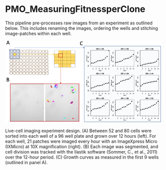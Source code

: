 # PMO_MeasuringFitnessperClone

This pipeline pre-processes raw images from an experiment as outlined below. This includes renaming the images, ordering the wells and stitching image-patches within each well.

![GitHub Logo](/readme/README_Image.png)

Live-cell imaging experiment design. (A) Between 52 and 80 cells were sorted into each well of a 96 well plate and grown over 12 hours (left). For each well, 21 patches were imaged every hour with an ImageXpress Micro (IXMicro) at 10X magnification (right). (B) Each image was segmented, and cell division was tracked with the Ilastik software (Sommer, C., et al., 2011) over the 12-hour period. (C) Growth curves as measured in the first 9 wells (outlined in panel A). 

